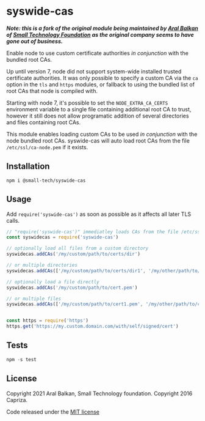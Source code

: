 syswide-cas
===

___Note: this is a fork of the original module being maintained by [Aral Balkan](https://ar.al) of [Small Technology Foundation](https://small-tech.org) as the original company seems to have gone out of business.___

Enable node to use custom certificate authorities _in conjunction_ with the bundled root CAs.

Up until version 7, node did not support system-wide installed trusted certificate authorities. It was only possible to specify a custom CA via the `ca` option in the `tls` and `https` modules, or fallback to using the bundled list of root CAs that node is compiled with.

Starting with node 7, it's possible to set the `NODE_EXTRA_CA_CERTS` environment variable to a single file containing additional root CA to trust, however it still does not allow programatic addition of several directories and files containing root CAs.

This module enables loading custom CAs to be used _in conjunction_ with the node bundled root CAs. syswide-cas will auto load root CAs from the file `/etc/ssl/ca-node.pem` if it exists.


## Installation

```
npm i @small-tech/syswide-cas
```

## Usage

Add `require('syswide-cas')` as soon as possible as it affects all later TLS calls.

```javascript
// "require('syswide-cas')" immediatley loads CAs from the file /etc/ssl/ca-node.pem if it exists
const syswidecas = require('syswide-cas')

// optionally load all files from a custom directory
syswidecas.addCAs('/my/custom/path/to/certs/dir')

// or multiple directories
syswidecas.addCAs(['/my/custom/path/to/certs/dir1', '/my/other/path/to/certs/dir2'])

// optionally load a file directly
syswidecas.addCAs('/my/custom/path/to/cert.pem')

// or multiple files
syswidecas.addCAs(['/my/custom/path/to/cert1.pem', '/my/other/path/to/cert2.pem'])


const https = require('https')
https.get('https://my.custom.domain.com/with/self/signed/cert')

```

## Tests

```js
npm -s test
```

## License

Copyright 2021 Aral Balkan, Small Technology foundation.
Copyright 2016 Capriza.

Code released under the [MIT license](LICENSE.md)

